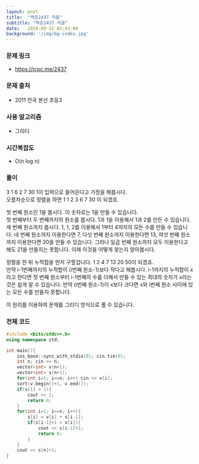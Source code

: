 ```yaml
---
layout: post
title:  "백준2437 저울"
subtitle: "백준2437 저울"
date:   2018-09-21 02:43:00
background: '/img/bg-index.jpg'
---
```


### 문제 링크
* https://icpc.me/2437

### 문제 출처
* 2011 전국 본선 초등3

### 사용 알고리즘
* 그리디

### 시간복잡도
* O(n log n)

### 풀이
3 1 6 2 7 30 1이 입력으로 들어온다고 가정을 해봅시다.<br>
오름차순으로 정렬을 하면 1 1 2 3 6 7 30 이 되겠죠.<br>

첫 번째 원소인 1을 봅시다. 이 숫자로는 1을 만들 수 있습니다.<br>
첫 번째부터 두 번째까지의 원소를 봅시다. 1과 1을 이용해서 1과 2를 만든 수 있습니다.<br>
세 번째 원소까지 봅시다. 1, 1, 2를 이용해서 1부터 4까지의 모든 수를 만들 수 있습니다.
네 번째 원소까지 이용한다면 7, 다섯 번째 원소까지 이용한다면 13, 여섯 번째 원소까지 이용한다면 20을 만들 수 있습니다.
그러나 일곱 번째 원소까지 모두 이용한다고 해도 21을 만들지는 못합니다. 이제 이것을 어떻게 찾는지 알아봅시다.

정렬을 한 뒤 누적합을 먼저 구할겁니다. 1 2 4 7 13 20 50이 되겠죠.<br>
만약 i-1번째까지의 누적합이 (i번째 원소-1)보다 작다고 해봅시다. i-1까지의 누적합이 x라고 한다면 첫 번째 원소부터 i-1번째의 수를 더해서 만들 수 있는 최대의 숫자가 x라는 것은 쉽게 알 수 있습니다. 만약 (i번째 원소-1)이 x보다 크다면 x와 i번째 원소 사이에 있는 모든 수를 만들지 못합니다.<br>

이 원리를 이용하여 문제를 그리디 방식으로 풀 수 있습니다.

### 전체 코드
```cpp
#include <bits/stdc++.h>
using namespace std;

int main(){
    ios_base::sync_with_stdio(0); cin.tie(0);
    int n; cin >> n;
    vector<int> v(n+1);
    vector<int> s(n+1);
    for(int i=1; i<=n; i++) cin >> v[i];
    sort(v.begin()+1, v.end());
    if(v[1] > 1){
        cout << 1;
        return 0;
    }
    for(int i=1; i<=n; i++){
        s[i] = v[i] + s[i-1];
        if(s[i-1]+1 < v[i]){
            cout << s[i-1]+1;
            return 0;
        }
    }
    cout << s[n]+1;
}
```
